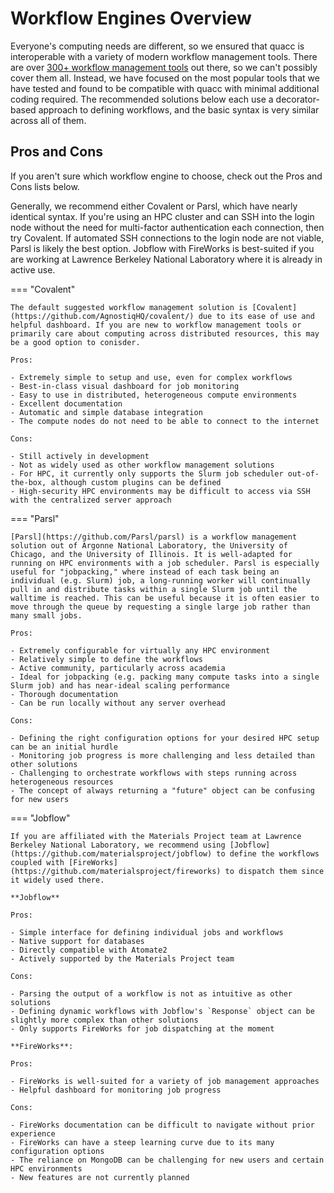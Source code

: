 # Workflow Engines Overview

Everyone's computing needs are different, so we ensured that quacc is interoperable with a variety of modern workflow management tools. There are over [300+ workflow management tools](https://workflows.community/systems) out there, so we can't possibly cover them all. Instead, we have focused on the most popular tools that we have tested and found to be compatible with quacc with minimal additional coding required. The recommended solutions below each use a decorator-based approach to defining workflows, and the basic syntax is very similar across all of them.

## Pros and Cons

If you aren't sure which workflow engine to choose, check out the Pros and Cons lists below.

Generally, we recommend either Covalent or Parsl, which have nearly identical syntax. If you're using an HPC cluster and can SSH into the login node without the need for multi-factor authentication each connection, then try Covalent. If automated SSH connections to the login node are not viable, Parsl is likely the best option. Jobflow with FireWorks is best-suited if you are working at Lawrence Berkeley National Laboratory where it is already in active use.

=== "Covalent"

    The default suggested workflow management solution is [Covalent](https://github.com/AgnostiqHQ/covalent/) due to its ease of use and helpful dashboard. If you are new to workflow management tools or primarily care about computing across distributed resources, this may be a good option to conisder.

    Pros:

    - Extremely simple to setup and use, even for complex workflows
    - Best-in-class visual dashboard for job monitoring
    - Easy to use in distributed, heterogeneous compute environments
    - Excellent documentation
    - Automatic and simple database integration
    - The compute nodes do not need to be able to connect to the internet

    Cons:

    - Still actively in development
    - Not as widely used as other workflow management solutions
    - For HPC, it currently only supports the Slurm job scheduler out-of-the-box, although custom plugins can be defined
    - High-security HPC environments may be difficult to access via SSH with the centralized server approach

=== "Parsl"

    [Parsl](https://github.com/Parsl/parsl) is a workflow management solution out of Argonne National Laboratory, the University of Chicago, and the University of Illinois. It is well-adapted for running on HPC environments with a job scheduler. Parsl is especially useful for "jobpacking," where instead of each task being an individual (e.g. Slurm) job, a long-running worker will continually pull in and distribute tasks within a single Slurm job until the walltime is reached. This can be useful because it is often easier to move through the queue by requesting a single large job rather than many small jobs.

    Pros:

    - Extremely configurable for virtually any HPC environment
    - Relatively simple to define the workflows
    - Active community, particularly across academia
    - Ideal for jobpacking (e.g. packing many compute tasks into a single Slurm job) and has near-ideal scaling performance
    - Thorough documentation
    - Can be run locally without any server overhead

    Cons:

    - Defining the right configuration options for your desired HPC setup can be an initial hurdle
    - Monitoring job progress is more challenging and less detailed than other solutions
    - Challenging to orchestrate workflows with steps running across heterogeneous resources
    - The concept of always returning a "future" object can be confusing for new users

=== "Jobflow"

    If you are affiliated with the Materials Project team at Lawrence Berkeley National Laboratory, we recommend using [Jobflow](https://github.com/materialsproject/jobflow) to define the workflows coupled with [FireWorks](https://github.com/materialsproject/fireworks) to dispatch them since it widely used there.

    **Jobflow**

    Pros:

    - Simple interface for defining individual jobs and workflows
    - Native support for databases
    - Directly compatible with Atomate2
    - Actively supported by the Materials Project team

    Cons:

    - Parsing the output of a workflow is not as intuitive as other solutions
    - Defining dynamic workflows with Jobflow's `Response` object can be slightly more complex than other solutions
    - Only supports FireWorks for job dispatching at the moment

    **FireWorks**:

    Pros:

    - FireWorks is well-suited for a variety of job management approaches
    - Helpful dashboard for monitoring job progress

    Cons:

    - FireWorks documentation can be difficult to navigate without prior experience
    - FireWorks can have a steep learning curve due to its many configuration options
    - The reliance on MongoDB can be challenging for new users and certain HPC environments
    - New features are not currently planned
